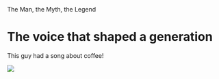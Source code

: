 <html>
 <head>
  The Man, the Myth, the Legend
 <head/>
  <body>
    <h1>The voice that shaped a generation</h1>  
<p>This guy had a song about coffee!</p>

<!-- Easter Egg -->


  </body>
  
  <img src="https://www.biography.com/.image/t_share/MTE4MDAzNDEwNjg4MTE2MjM4/frank-sinatra-9484810-3-402.jpg"/>  
